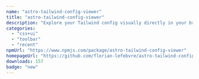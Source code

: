 ```yaml
---
name: "astro-tailwind-config-viewer"
title: "astro-tailwind-config-viewer"
description: "Explore your Tailwind config visually directly in your browser while developing."
categories:
  - "css+ui"
  - "toolbar"
  - "recent"
npmUrl: "https://www.npmjs.com/package/astro-tailwind-config-viewer"
homepageUrl: "https://github.com/florian-lefebvre/astro-tailwind-config-viewer"
downloads: 157
badge: "new"
---
```

